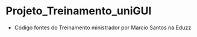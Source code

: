 # Projeto_Treinamento_uniGUI

- Código fontes do Treinamento ministrador por Marcio Santos na Eduzz

